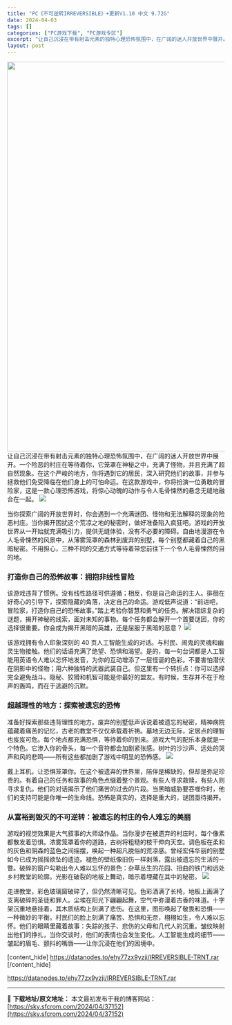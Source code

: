 ```yaml
---
title: "PC《不可逆转IRREVERSIBLE》+更新V1.10 中文 9.72G"
date: 2024-04-03
tags: []
categories: ["PC游戏下载", "PC游戏专区"]
excerpt: "让自己沉浸在带有射击元素的独特心理恐怖氛围中，在广阔的迷人开放世界中展开。一个险恶的村庄在等待着你，它笼罩在神秘之中，充满了怪物，并且充满了超自然现象。在这个严峻的地方，你将遇到它的居民，深入研究他们的故事，并参与拯救他们免受降临在他们身上的可怕命运。在这款游戏中，你将扮演一位勇敢的冒险家，这是一款&hellip;"
layout: post
---
```


<img class="size-full wp-image-37153 aligncenter" src="https://sky.sfcrom.com/wp-content/uploads/2024/04/2024040306151765.webp" alt="" width="600" height="900" />
让自己沉浸在带有射击元素的独特心理恐怖氛围中，在广阔的迷人开放世界中展开。一个险恶的村庄在等待着你，它笼罩在神秘之中，充满了怪物，并且充满了超自然现象。在这个严峻的地方，你将遇到它的居民，深入研究他们的故事，并参与拯救他们免受降临在他们身上的可怕命运。在这款游戏中，你将扮演一位勇敢的冒险家，这是一款心理恐怖游戏，将惊心动魄的动作与令人毛骨悚然的悬念无缝地融合在一起。

<img src="https://sky.sfcrom.com/wp-content/uploads/2024/04/20240403141722-9fccc.jpeg" />

当你探索广阔的开放世界时，你会遇到一个充满谜团、怪物和无法解释的现象的险恶村庄。当你揭开困扰这个荒凉之地的秘密时，做好准备陷入疯狂吧。游戏的开放世界从一开始就充满吸引力，提供无缝体验，没有不必要的障碍。自由地漫游在令人毛骨悚然的风景中，从薄雾笼罩的森林到废弃的别墅，每个别墅都藏着自己的黑暗秘密。不用担心，三种不同的交通方式等待着带您前往下一个令人毛骨悚然的目的地。
<h3>打造你自己的恐怖故事：拥抱非线性冒险</h3>
该游戏违背了惯例。没有线性路径可供遵循；相反，你是自己命运的主人。徘徊在好奇心的引导下，探索隐藏的角落，决定自己的命运。游戏低声说道：“前进吧，冒险家，打造你自己的恐怖故事。”踏上考验你智慧和勇气的任务。解决错综复杂的谜题，揭开神秘的线索，面对未知的事物。每个任务都会解开一个首要谜团，你的选择很重要。你会成为揭开黑暗的英雄，还是屈服于黑暗的恶意？

<img src="https://sky.sfcrom.com/wp-content/uploads/2024/04/20240403141723-bb9fc.jpeg" />

该游戏拥有令人印象深刻的 40 页人工智能生成的对话。与村民、闹鬼的灵魂和幽灵生物接触。他们的话语充满了绝望、恐惧和渴望。是的，每一句台词都是人工智能用英语令人难以忘怀地发音，为你的互动增添了一层怪诞的色彩。不要害怕潜伏在阴影中的怪物；用六种独特的武器武装自己。但这里有一个转折点：你可以选择完全避免战斗。隐秘、狡猾和机智可能是你最好的盟友。有时候，生存并不在于枪声的轰鸣，而在于逃避的沉默。
<h3>超越理性的地方：探索被遗忘的恐怖</h3>
准备好探索那些违背理性的地方。废弃的别墅低声诉说着被遗忘的秘密，精神病院蕴藏着痛苦的记忆，古老的教堂不仅仅承载着祈祷。墓地无边无际，定居点的理智也岌岌可危。每个地点都充满恐惧，等待着你的到来。游戏大气的配乐本身就是一个特色。它渗入你的骨头，每一个音符都会加剧紧张感。树叶的沙沙声、远处的哭声和风的悲鸣——所有这些都加剧了游戏中明显的恐怖感。

<img src="https://sky.sfcrom.com/wp-content/uploads/2024/04/20240403141723-256be.jpeg" />

戴上耳机，让恐惧笼罩你。在这个被遗弃的世界里，陪伴是稀缺的，但却是弥足珍贵的。有着自己的任务和故事的角色点缀着整个景观。有些人寻求救赎，有些人则寻求复仇。他们的对话揭示了他们痛苦的过去的片段。当黑暗威胁要吞噬你时，他们的支持可能是你唯一的生命线。恐怖是真实的，选择是重大的，谜团亟待揭开。
<h3>从富裕到毁灭的不可逆转：被遗忘的村庄的令人难忘的美丽</h3>
游戏的视觉效果是大气叙事的大师级作品。当你漫步在被遗弃的村庄时，每个像素都散发着恐惧。浓雾笼罩着你的道路，古树将粗糙的枝干伸向天空。调色板在柔和的灰色和阴森的蓝色之间摇摆，唤起一种超凡脱俗的荒凉感。曾经宏伟华丽的别墅如今已成为摇摇欲坠的遗迹。褪色的壁纸像旧伤一样剥落，露出被遗忘的生活的一瞥。破碎的窗户勾勒出令人难以忘怀的景色：杂草丛生的花园、扭曲的铁门和远处乡村教堂的轮廓。光影在破裂的地板上舞动，暗示着埋藏在其中的秘密。

<img src="https://sky.sfcrom.com/wp-content/uploads/2024/04/20240403141723-7d6ea.jpeg" />

走进教堂，彩色玻璃窗破碎了，但仍然清晰可见。色彩洒满了长椅，地板上画满了支离破碎的圣徒和罪人。尘埃在阳光下翩翩起舞，空气中弥漫着古香的味道。十字架沉重地悬挂着，其木质结构上刻满了悲伤。在这里，图形唤起了敬畏和恐惧——一种微妙的平衡。村民们的脸上刻满了痛苦、恐惧和无奈，栩栩如生，令人难以忘怀。他们的眼睛里藏着故事：失踪的孩子、悲伤的父母和几代人的沉重。皱纹映射出他们的挣扎，当你交谈时，他们的表情也会发生变化。人工智能生成的细节——皱起的眉毛、颤抖的嘴唇——让你沉浸在他们的困境中。

[content_hide]
https://datanodes.to/ehy77zx9yzji/IRREVERSIBLE-TRNT.rar
[/content_hide]

<!--wechatfans start-->
https://datanodes.to/ehy77zx9yzji/IRREVERSIBLE-TRNT.rar
<!--wechatfans end-->

---
📖 **下载地址/原文地址：** 本文最初发布于我的博客网站：[https://sky.sfcrom.com/2024/04/37152](https://sky.sfcrom.com/2024/04/37152)
